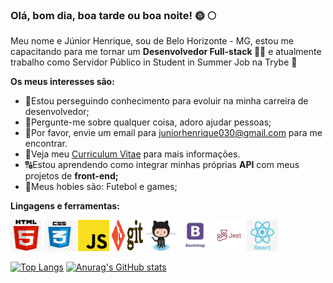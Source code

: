 ### Olá, bom dia, boa tarde ou boa noite! 🌞 🌕

Meu nome e Júnior Henrique, sou de Belo Horizonte - MG, estou me capacitando para me tornar um **Desenvolvedor Full-stack 👨‍💼**
e atualmente trabalho como Servidor Público in Student in Summer Job na Trybe 🚀

**Os meus interesses são:**

- 💼Estou perseguindo conhecimento para evoluir na minha carreira de desenvolvedor;
- 💬Pergunte-me sobre qualquer coisa, adoro ajudar pessoas;
- 📧Por favor, envie um email para [juniorhenrique030@gmail.com](https://mail.google.com) para me encontrar.
- 📰Veja meu [Curriculum Vitae](https://docs.google.com/document/d/1F-5Z_Q651JM5WHCn-qyQns8tbbrQ8o-eZkpVxaPWIA4/edit?usp=sharing) para mais informações.
- 🔠Estou aprendendo como integrar minhas próprias **API** com meus projetos de **front-end;**
- 🏅Meus hobies são: Futebol e games;

**Lingagens e ferramentas:** 

<img src="html.png" height="50px" width="50px"> <img src="css.jpeg" height="50px" width="50px"> <img src="javascript.png" height="50px" width="50px"> <img src="git.png" height="50px" width="50px"> <img src="github.png" height="50px" width="50px"> <img src="bootstrap.png.png" height="50px" width="50px"> <img src="jest.png" height="50px" width="50px"> <img src="react.png" height="50px" width="50px">

[![Top Langs](https://github-readme-stats.vercel.app/api/top-langs/?username=Junior030&layout=compact)](https://github.com/anuraghazra/github-readme-stats)
[![Anurag's GitHub stats](https://github-readme-stats.vercel.app/api?username=Junior030)](https://github.com/anuraghazra/github-readme-stats)



